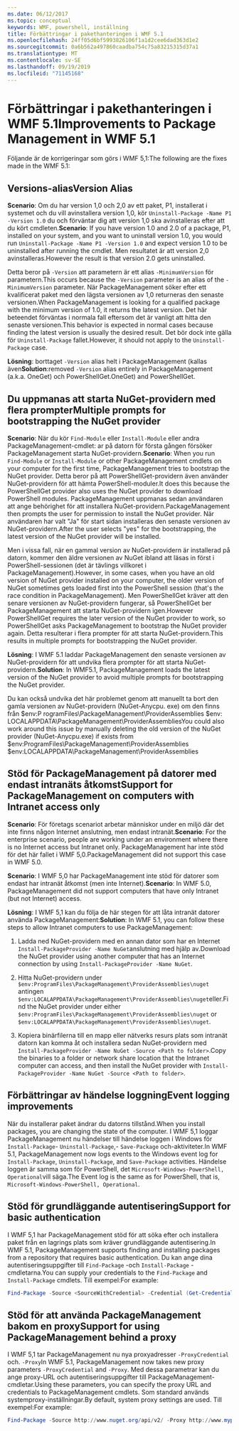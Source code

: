 ```yaml
---
ms.date: 06/12/2017
ms.topic: conceptual
keywords: WMF, powershell, inställning
title: Förbättringar i pakethanteringen i WMF 5.1
ms.openlocfilehash: 24ff05d6bf5993826106f1a1d2cee6dad363d1e2
ms.sourcegitcommit: 0a6b562a497860caadba754c75a83215315d37a1
ms.translationtype: MT
ms.contentlocale: sv-SE
ms.lasthandoff: 09/19/2019
ms.locfileid: "71145168"
---
```

# <a name="improvements-to-package-management-in-wmf-51"></a><span data-ttu-id="b6b25-103">Förbättringar i pakethanteringen i WMF 5.1</span><span class="sxs-lookup"><span data-stu-id="b6b25-103">Improvements to Package Management in WMF 5.1</span></span>

<span data-ttu-id="b6b25-104">Följande är de korrigeringar som görs i WMF 5,1:</span><span class="sxs-lookup"><span data-stu-id="b6b25-104">The following are the fixes made in the WMF 5.1:</span></span>

## <a name="version-alias"></a><span data-ttu-id="b6b25-105">Versions-alias</span><span class="sxs-lookup"><span data-stu-id="b6b25-105">Version Alias</span></span>

<span data-ttu-id="b6b25-106">**Scenario**: Om du har version 1,0 och 2,0 av ett paket, P1, installerat i systemet och du vill avinstallera version 1,0, kör `Uninstall-Package -Name P1 -Version 1.0` du och förväntar dig att version 1,0 ska avinstalleras efter att du kört cmdleten.</span><span class="sxs-lookup"><span data-stu-id="b6b25-106">**Scenario**: If you have version 1.0 and 2.0 of a package, P1, installed on your system, and you want to uninstall version 1.0, you would run `Uninstall-Package -Name P1 -Version 1.0` and expect version 1.0 to be uninstalled after running the cmdlet.</span></span> <span data-ttu-id="b6b25-107">Men resultatet är att version 2,0 avinstalleras.</span><span class="sxs-lookup"><span data-stu-id="b6b25-107">However the result is that version 2.0 gets uninstalled.</span></span>

<span data-ttu-id="b6b25-108">Detta beror på `-Version` att parametern är ett alias `-MinimumVersion` för parametern.</span><span class="sxs-lookup"><span data-stu-id="b6b25-108">This occurs because the `-Version` parameter is an alias of the `-MinimumVersion` parameter.</span></span> <span data-ttu-id="b6b25-109">När PackageManagement söker efter ett kvalificerat paket med den lägsta versionen av 1,0 returneras den senaste versionen.</span><span class="sxs-lookup"><span data-stu-id="b6b25-109">When PackageManagement is looking for a qualified package with the minimum version of 1.0, it returns the latest version.</span></span> <span data-ttu-id="b6b25-110">Det här beteendet förväntas i normala fall eftersom det är vanligt att hitta den senaste versionen.</span><span class="sxs-lookup"><span data-stu-id="b6b25-110">This behavior is expected in normal cases because finding the latest version is usually the desired result.</span></span> <span data-ttu-id="b6b25-111">Det bör dock inte gälla för `Uninstall-Package` fallet.</span><span class="sxs-lookup"><span data-stu-id="b6b25-111">However, it should not apply to the `Uninstall-Package` case.</span></span>

<span data-ttu-id="b6b25-112">**Lösning**: borttaget `-Version` alias helt i PackageManagement (kallas även</span><span class="sxs-lookup"><span data-stu-id="b6b25-112">**Solution**:removed `-Version` alias entirely in PackageManagement (a.k.a.</span></span> <span data-ttu-id="b6b25-113">OneGet) och PowerShellGet.</span><span class="sxs-lookup"><span data-stu-id="b6b25-113">OneGet) and PowerShellGet.</span></span>

## <a name="multiple-prompts-for-bootstrapping-the-nuget-provider"></a><span data-ttu-id="b6b25-114">Du uppmanas att starta NuGet-providern med flera prompter</span><span class="sxs-lookup"><span data-stu-id="b6b25-114">Multiple prompts for bootstrapping the NuGet provider</span></span>

<span data-ttu-id="b6b25-115">**Scenario**: När du kör `Find-Module` eller `Install-Module` eller andra PackageManagement-cmdlet: ar på datorn för första gången försöker PackageManagement starta NuGet-providern.</span><span class="sxs-lookup"><span data-stu-id="b6b25-115">**Scenario**: When you run `Find-Module` or `Install-Module` or other PackageManagement cmdlets on your computer for the first time, PackageManagement tries to bootstrap the NuGet provider.</span></span> <span data-ttu-id="b6b25-116">Detta beror på att PowerShellGet-providern även använder NuGet-providern för att hämta PowerShell-moduler.</span><span class="sxs-lookup"><span data-stu-id="b6b25-116">It does this because the PowerShellGet provider also uses the NuGet provider to download PowerShell modules.</span></span>
<span data-ttu-id="b6b25-117">PackageManagement uppmanas sedan användaren att ange behörighet för att installera NuGet-providern.</span><span class="sxs-lookup"><span data-stu-id="b6b25-117">PackageManagement then prompts the user for permission to install the NuGet provider.</span></span> <span data-ttu-id="b6b25-118">När användaren har valt "Ja" för start sidan installeras den senaste versionen av NuGet-providern.</span><span class="sxs-lookup"><span data-stu-id="b6b25-118">After the user selects "yes" for the bootstrapping, the latest version of the NuGet provider will be installed.</span></span>

<span data-ttu-id="b6b25-119">Men i vissa fall, när en gammal version av NuGet-providern är installerad på datorn, kommer den äldre versionen av NuGet ibland att läsas in först i PowerShell-sessionen (det är tävlings villkoret i PackageManagement).</span><span class="sxs-lookup"><span data-stu-id="b6b25-119">However, in some cases, when you have an old version of NuGet provider installed on your computer, the older version of NuGet sometimes gets loaded first into the PowerShell session (that's the race condition in PackageManagement).</span></span> <span data-ttu-id="b6b25-120">Men PowerShellGet kräver att den senare versionen av NuGet-providern fungerar, så PowerShellGet ber PackageManagement att starta NuGet-providern igen.</span><span class="sxs-lookup"><span data-stu-id="b6b25-120">However PowerShellGet requires the later version of the NuGet provider to work, so PowerShellGet asks PackageManagement to bootstrap the NuGet provider again.</span></span>
<span data-ttu-id="b6b25-121">Detta resulterar i flera prompter för att starta NuGet-providern.</span><span class="sxs-lookup"><span data-stu-id="b6b25-121">This results in multiple prompts for bootstrapping the NuGet provider.</span></span>

<span data-ttu-id="b6b25-122">**Lösning**: I WMF 5.1 laddar PackageManagement den senaste versionen av NuGet-providern för att undvika flera prompter för att starta NuGet-providern.</span><span class="sxs-lookup"><span data-stu-id="b6b25-122">**Solution**: In WMF5.1, PackageManagement loads the latest version of the NuGet provider to avoid multiple prompts for bootstrapping the NuGet provider.</span></span>

<span data-ttu-id="b6b25-123">Du kan också undvika det här problemet genom att manuellt ta bort den gamla versionen av NuGet-providern (NuGet-Anycpu. exe) om den finns från $env:P rogramFiles\PackageManagement\ProviderAssemblies $env: LOCALAPPDATA\PackageManagement\ProviderAssemblies</span><span class="sxs-lookup"><span data-stu-id="b6b25-123">You could also work around this issue by manually deleting the old version of the NuGet provider (NuGet-Anycpu.exe) if exists from $env:ProgramFiles\PackageManagement\ProviderAssemblies $env:LOCALAPPDATA\PackageManagement\ProviderAssemblies</span></span>

## <a name="support-for-packagemanagement-on-computers-with-intranet-access-only"></a><span data-ttu-id="b6b25-124">Stöd för PackageManagement på datorer med endast intranäts åtkomst</span><span class="sxs-lookup"><span data-stu-id="b6b25-124">Support for PackageManagement on computers with Intranet access only</span></span>

<span data-ttu-id="b6b25-125">**Scenario**: För företags scenariot arbetar människor under en miljö där det inte finns någon Internet anslutning, men endast intranät.</span><span class="sxs-lookup"><span data-stu-id="b6b25-125">**Scenario**: For the enterprise scenario, people are working under an environment where there is no Internet access but Intranet only.</span></span> <span data-ttu-id="b6b25-126">PackageManagement har inte stöd för det här fallet i WMF 5,0.</span><span class="sxs-lookup"><span data-stu-id="b6b25-126">PackageManagement did not support this case in WMF 5.0.</span></span>

<span data-ttu-id="b6b25-127">**Scenario**: I WMF 5,0 har PackageManagement inte stöd för datorer som endast har intranät åtkomst (men inte Internet).</span><span class="sxs-lookup"><span data-stu-id="b6b25-127">**Scenario**: In WMF 5.0, PackageManagement did not support computers that have only Intranet (but not Internet) access.</span></span>

<span data-ttu-id="b6b25-128">**Lösning**: I WMF 5,1 kan du följa de här stegen för att låta intranät datorer använda PackageManagement:</span><span class="sxs-lookup"><span data-stu-id="b6b25-128">**Solution**: In WMF 5.1, you can follow these steps to allow Intranet computers to use PackageManagement:</span></span>

1. <span data-ttu-id="b6b25-129">Ladda ned NuGet-providern med en annan dator som har en Internet `Install-PackageProvider -Name NuGet`anslutning med hjälp av.</span><span class="sxs-lookup"><span data-stu-id="b6b25-129">Download the NuGet provider using another computer that has an Internet connection by using `Install-PackageProvider -Name NuGet`.</span></span>

2. <span data-ttu-id="b6b25-130">Hitta NuGet-providern under `$env:ProgramFiles\PackageManagement\ProviderAssemblies\nuget` antingen `$env:LOCALAPPDATA\PackageManagement\ProviderAssemblies\nuget`eller.</span><span class="sxs-lookup"><span data-stu-id="b6b25-130">Find the NuGet provider under either `$env:ProgramFiles\PackageManagement\ProviderAssemblies\nuget` or `$env:LOCALAPPDATA\PackageManagement\ProviderAssemblies\nuget`.</span></span>

3. <span data-ttu-id="b6b25-131">Kopiera binärfilerna till en mapp eller nätverks resurs plats som intranät datorn kan komma åt och installera sedan NuGet-providern med `Install-PackageProvider -Name NuGet -Source <Path to folder>`.</span><span class="sxs-lookup"><span data-stu-id="b6b25-131">Copy the binaries to a folder or network share location that the Intranet computer can access, and then install the NuGet provider with `Install-PackageProvider -Name NuGet -Source <Path to folder>`.</span></span>


## <a name="event-logging-improvements"></a><span data-ttu-id="b6b25-132">Förbättringar av händelse loggning</span><span class="sxs-lookup"><span data-stu-id="b6b25-132">Event logging improvements</span></span>

<span data-ttu-id="b6b25-133">När du installerar paket ändrar du datorns tillstånd.</span><span class="sxs-lookup"><span data-stu-id="b6b25-133">When you install packages, you are changing the state of the computer.</span></span> <span data-ttu-id="b6b25-134">I WMF 5,1 loggar PackageManagement nu händelser till händelse loggen i Windows för `Install-Package`- `Uninstall-Package`,- `Save-Package` och-aktiviteter.</span><span class="sxs-lookup"><span data-stu-id="b6b25-134">In WMF 5.1, PackageManagement now logs events to the Windows event log for `Install-Package`, `Uninstall-Package`, and `Save-Package` activities.</span></span> <span data-ttu-id="b6b25-135">Händelse loggen är samma som för PowerShell, det `Microsoft-Windows-PowerShell, Operational`vill säga.</span><span class="sxs-lookup"><span data-stu-id="b6b25-135">The Event log is the same as for PowerShell, that is, `Microsoft-Windows-PowerShell, Operational`.</span></span>

## <a name="support-for-basic-authentication"></a><span data-ttu-id="b6b25-136">Stöd för grundläggande autentisering</span><span class="sxs-lookup"><span data-stu-id="b6b25-136">Support for basic authentication</span></span>

<span data-ttu-id="b6b25-137">I WMF 5,1 har PackageManagement stöd för att söka efter och installera paket från en lagrings plats som kräver grundläggande autentisering.</span><span class="sxs-lookup"><span data-stu-id="b6b25-137">In WMF 5.1, PackageManagement supports finding and installing packages from a repository that requires basic authentication.</span></span> <span data-ttu-id="b6b25-138">Du kan ange dina autentiseringsuppgifter till `Find-Package` -och `Install-Package` -cmdletarna.</span><span class="sxs-lookup"><span data-stu-id="b6b25-138">You can supply your credentials to the `Find-Package` and `Install-Package` cmdlets.</span></span> <span data-ttu-id="b6b25-139">Till exempel:</span><span class="sxs-lookup"><span data-stu-id="b6b25-139">For example:</span></span>

```powershell
Find-Package -Source <SourceWithCredential> -Credential (Get-Credential)
```

## <a name="support-for-using-packagemanagement-behind-a-proxy"></a><span data-ttu-id="b6b25-140">Stöd för att använda PackageManagement bakom en proxy</span><span class="sxs-lookup"><span data-stu-id="b6b25-140">Support for using PackageManagement behind a proxy</span></span>

<span data-ttu-id="b6b25-141">I WMF 5,1 tar PackageManagement nu nya proxyadresser `-ProxyCredential` och. `-Proxy`</span><span class="sxs-lookup"><span data-stu-id="b6b25-141">In WMF 5.1, PackageManagement now takes new proxy parameters `-ProxyCredential` and `-Proxy`.</span></span> <span data-ttu-id="b6b25-142">Med dessa parametrar kan du ange proxy-URL och autentiseringsuppgifter till PackageManagement-cmdletar.</span><span class="sxs-lookup"><span data-stu-id="b6b25-142">Using these parameters, you can specify the proxy URL and credentials to PackageManagement cmdlets.</span></span> <span data-ttu-id="b6b25-143">Som standard används systemproxy-inställningar.</span><span class="sxs-lookup"><span data-stu-id="b6b25-143">By default, system proxy settings are used.</span></span> <span data-ttu-id="b6b25-144">Till exempel:</span><span class="sxs-lookup"><span data-stu-id="b6b25-144">For example:</span></span>

```powershell
Find-Package -Source http://www.nuget.org/api/v2/ -Proxy http://www.myproxyserver.com -ProxyCredential (Get-Credential)
```
